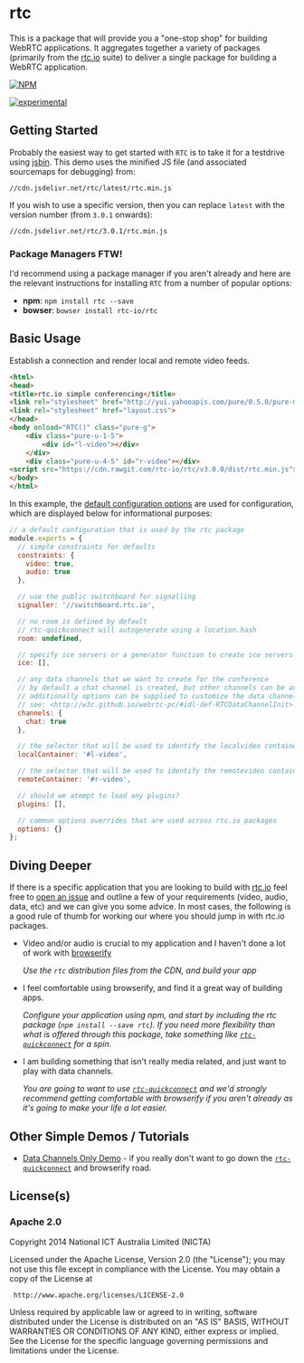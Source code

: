 # rtc

This is a package that will provide you a "one-stop shop" for building WebRTC applications.  It aggregates together a variety of packages (primarily from the [rtc.io](https://github.com/rtc-io) suite) to deliver a single package for building a WebRTC application.

[![NPM](https://nodei.co/npm/rtc.png)](https://nodei.co/npm/rtc/)

[![experimental](https://img.shields.io/badge/stability-experimental-red.svg)](https://github.com/dominictarr/stability#experimental)

## Getting Started

Probably the easiest way to get started with `RTC` is to take it for a testdrive using [jsbin](http://jsbin.com/dahuka/edit?html,css,js,output). This demo uses the minified JS file (and associated sourcemaps for debugging) from:

`//cdn.jsdelivr.net/rtc/latest/rtc.min.js`

If you wish to use a specific version, then you can replace `latest` with the version number (from `3.0.1` onwards):

`//cdn.jsdelivr.net/rtc/3.0.1/rtc.min.js`

### Package Managers FTW!

I'd recommend using a package manager if you aren't already and here are the relevant instructions for installing `RTC` from a number of popular options:

- __npm__: `npm install rtc --save`
- __bowser__: `bowser install rtc-io/rtc`

## Basic Usage

Establish a connection and render local and remote video feeds.

```html
<html>
<head>
<title>rtc.io simple conferencing</title>
<link rel="stylesheet" href="http://yui.yahooapis.com/pure/0.5.0/pure-min.css">
<link rel="stylesheet" href="layout.css">
</head>
<body onload="RTC()" class="pure-g">
    <div class="pure-u-1-5">
        <div id="l-video"></div>
    </div>
    <div class="pure-u-4-5" id="r-video"></div>
<script src="https://cdn.rawgit.com/rtc-io/rtc/v3.0.0/dist/rtc.min.js"></script>
</body>
</html>
```

In this example, the [default configuration options](defaultconfig.js) are used for configuration, which are displayed below for informational purposes:

```js
// a default configuration that is used by the rtc package
module.exports = {
  // simple constraints for defaults
  constraints: {
    video: true,
    audio: true
  },

  // use the public switchboard for signalling
  signaller: '//switchboard.rtc.io',

  // no room is defined by default
  // rtc-quickconnect will autogenerate using a location.hash
  room: undefined,

  // specify ice servers or a generator function to create ice servers
  ice: [],

  // any data channels that we want to create for the conference
  // by default a chat channel is created, but other channels can be added also
  // additionally options can be supplied to customize the data channel config
  // see: <http://w3c.github.io/webrtc-pc/#idl-def-RTCDataChannelInit>
  channels: {
    chat: true
  },

  // the selector that will be used to identify the localvideo container
  localContainer: '#l-video',

  // the selector that will be used to identify the remotevideo container
  remoteContainer: '#r-video',

  // should we atempt to load any plugins?
  plugins: [],

  // common options overrides that are used across rtc.io packages
  options: {}
};
```

## Diving Deeper

If there is a specific application that you are looking to build with [rtc.io](http://rtc.io/) feel free to [open an issue](https://github.com/rtc-io/rtc/issues/new) and outline a few of your requirements (video, audio, data, etc) and we can give you some advice.  In most cases, the following is a good rule of thumb for working our where you should jump in with rtc.io packages.

- Video and/or audio is crucial to my application and I haven't done a lot of work with [browserify](http://browserify.org)

  _Use the `rtc` distribution files from the CDN, and build your app_

- I feel comfortable using browserify, and find it a great way of building apps.

  _Configure your application using npm, and start by including the rtc package (`npm install --save rtc`).  If you need more flexibility than what is offered through this package, take something like [`rtc-quickconnect`](https://github.com/rtc-io/rtc-quickconnect) for a spin._

- I am building something that isn't really media related, and just want to play with data channels.

  _You are going to want to use [`rtc-quickconnect`](https://github.com/rtc-io/rtc-quickconnect) and we'd strongly recommend getting comfortable with browserify if you aren't already as it's going to make your life a lot easier._


## Other Simple Demos / Tutorials

- [Data Channels Only Demo](http://jsbin.com/rimexe/edit?html,js,output) - if you really don't want to go down the [`rtc-quickconnect`](https://github.com/rtc-io/rtc-quickconnect) and browserify road.


## License(s)

### Apache 2.0

Copyright 2014 National ICT Australia Limited (NICTA)

   Licensed under the Apache License, Version 2.0 (the "License");
   you may not use this file except in compliance with the License.
   You may obtain a copy of the License at

     http://www.apache.org/licenses/LICENSE-2.0

   Unless required by applicable law or agreed to in writing, software
   distributed under the License is distributed on an "AS IS" BASIS,
   WITHOUT WARRANTIES OR CONDITIONS OF ANY KIND, either express or implied.
   See the License for the specific language governing permissions and
   limitations under the License.
